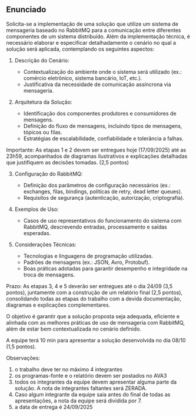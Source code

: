 ## Enunciado

Solicita-se a implementação de uma solução que utilize um sistema de mensageria baseado no RabbitMQ para a comunicação entre diferentes componentes de um sistema distribuído. Além da implementação técnica, é necessário elaborar e especificar detalhadamente o cenário no qual a solução será aplicada, contemplando os seguintes aspectos:

1. Descrição do Cenário:
    -   Contextualização do ambiente onde o sistema será utilizado (ex.: comércio eletrônico, sistema bancário, IoT, etc.).
    -   Justificativa da necessidade de comunicação assíncrona via mensageria.

2. Arquitetura da Solução:
    -   Identificação dos componentes produtores e consumidores de mensagens.
    -   Definição do fluxo de mensagens, incluindo tipos de mensagens, tópicos ou filas.
    -   Estratégias de escalabilidade, confiabilidade e tolerância a falhas.

Importante: As etapas 1 e 2 devem ser entregues hoje (17/09/2025) até as 23h59, acompanhados de diagramas ilustrativos e explicações detalhadas que justifiquem as decisões tomadas. (2,5 pontos)

3. Configuração do RabbitMQ:
    -   Definição dos parâmetros de configuração necessários (ex.: exchanges, filas, bindings, políticas de retry, dead letter queues).
    -   Requisitos de segurança (autenticação, autorização, criptografia).

4. Exemplos de Uso:
    -   Casos de uso representativos do funcionamento do sistema com RabbitMQ, descrevendo entradas, processamento e saídas esperadas.

5. Considerações Técnicas:
    -   Tecnologias e linguagens de programação utilizadas.
    -   Padrões de mensagens (ex.: JSON, Avro, Protobuf).
    -   Boas práticas adotadas para garantir desempenho e integridade na troca de mensagens.

Prazo: As etapas 3, 4 e 5 deverão ser entregues até o dia 24/09 (3,5 pontos), juntamente com a construção de um relatório final (2,5 pontos), consolidando todas as etapas do trabalho com a devida documentação, diagramas e explicações complementares.

O objetivo é garantir que a solução proposta seja adequada, eficiente e alinhada com as melhores práticas de uso de mensageria com RabbitMQ, além de estar bem contextualizada no cenário definido.

A equipe terá 10 min para apresentar a solução desenvolvida no dia 08/10 (1,5 pontos).

Observações:
1.	o trabalho deve ter no máximo 4 integrantes
2.	os programas-fonte e o relatório devem ser postados no AVA3
3.	todos os integrantes da equipe devem apresentar alguma parte da solução. A nota de integrantes faltantes será ZERADA.
4.	Caso algum integrante da equipe saia antes do final de todas as apresentações, a nota da equipe será dividida por 7.
5.	a data de entrega é 24/09/2025